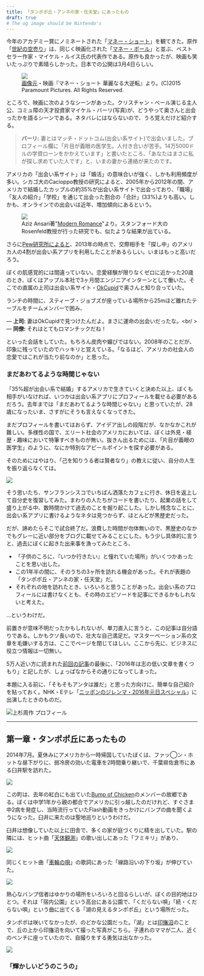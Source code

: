 ```yaml
---
title: 「タンポポ丘・アンネの家・任天堂」にあったもの
draft: true
# The og image should be Nintendo's
---
```


今年のアカデミー賞にノミネートされた「[マネー・ショート](http://www.moneyshort.jp/)」を観てきた。原作「[世紀の空売り](http://www.amazon.co.jp/世紀の空売り　世界経済の破綻に賭けた男たち-文春文庫-マイケル・ルイス-ebook/dp/B019F9BL0E?tag=chibicode-22)」は、同じく映画化された「[マネー・ボール](http://www.amazon.co.jp/ebook/dp/B00CPW2Z9U?tag=chibicode-22)」と並ぶ、ベストセラー作家・マイケル・ルイス氏の代表作である。原作も良かったが、映画も笑いたっぷりで素晴らしかった。日本での公開は3月4日らしい。

<figure>
  <img src="/assets/images/tanpopo-anne-nintendo/the-big-short.jpg" />
<figcaption><a href="http://top.tsite.jp/entertainment/cinema/i/27218466/index">画像元</a>・映画『マネー・ショート 華麗なる大逆転』より。(C)2015 Paramount Pictures. All Rights Reserved.</figcaption>
</figure>

ところで、映画に次のようなシーンがあった。クリスチャン・ベール演じる主人公、コミュ障の天才投資家マイケル・バーリ(写真)が、どうやって奥さんと出会ったかを語るシーンである。ネタバレにはならないので、うろ覚えだけど紹介する。

> **バーリ:** 妻とはマッチ・ドットコム(出会い系サイト)で出会いました。プロフィール欄に「片目が義眼の医学生。人付き合いが苦手。14万5000ドルの学資ローンをかかえています」と書いたところ、「あなたはまさに私が探し求めていた人です」と、いまの妻から連絡が来たのです。

アメリカの「出会い系サイト」は「婚活」の意味合いが強く、しかも利用頻度が多い。シカゴ大のCacioppo教授の研究によると、2005年から2012年の間、アメリカで結婚したカップルの約35%が出会い系サイトで出会っており、「職場」「友人の紹介」「学校」を通じて出会った割合の「合計」(33%)よりも高い。しかも、オンラインでの出会いは近年、増加傾向にあるという。

<figure>
  <img src="/assets/images/tanpopo-anne-nintendo/how-americans-meet.png" />
<figcaption>Aziz Ansari著"<a href="http://www.amazon.co.jp/Modern-Romance-Aziz-Ansari-ebook/dp/B00OZ0TMYG?tag=chibicode-22">Modern Romance</a>"より。スタンフォード大のRosenfeld教授が行った研究でも、似たような結果が出ている。</figcaption>
</figure>

さらに[Pew研究所によると](http://www.pewinternet.org/2013/10/21/online-dating-relationships/)、2013年の時点で、交際相手を「探し中」のアメリカ人の4割が出会い系アプリを利用したことがあるらしい。いまはもっと高いだろう。

ぼくの肌感覚的には間違っていない。恋愛経験が限りなくゼロに近かった20歳のとき、ぼくはアップル本社で3ヶ月間エンジニアインターンとして働いた。そこでの直属の上司は出会い系サイト・[OkCupid](https://www.okcupid.com/)で奥さんと知り合っていた。

ランチの時間に、スティーブ・ジョブズが座っている場所から25mほど離れたテーブルをチームメンバーで囲み、

— **上司:** 妻はOkCupidで見つけたんだよ。まさに運命の出会いだったな。<br/ >
— **同僚:** それはとてもロマンチックだね！

といった会話をしていた。もちろん皮肉や媚びではない。2008年のことだが、印象に残っていたのでハッキリと覚えている。「なるほど、アメリカの社会人の恋愛ではこれが当たり前なのか」と思った。

### まだあわてるような時間じゃない

「35%超が出会い系で結婚」するアメリカで生きていくと決めた以上、ぼくも相手がいなければ、いつかは出会い系アプリにプロフィールを載せる必要があるだろう。去年までは「まだあわてるような時間じゃない」と思っていたが、28歳になったいま、さすがにそうも言えなくなってきた。

まだプロフィールを書いてはおらず、アイデア出しの段階だが、なかなかこれが難しい。多様性の国で、エリート社会のアメリカにおいては、ぼくは外見・経歴・趣味において特筆すべきものが無い。抜きん出るためには、「片目が義眼の医学生」のように、なにか特別なアピールポイントを探す必要がある。

そのためにはやはり、「己を知りうる者は賢者なり」の教えに従い、自分の人生を振り返らなくては。

![](/assets/images/tanpopo-anne-nintendo/sf-cafe.jpg)

そう思いたち、サンフランシスコでいちばん洒落たカフェに行き、休日を返上して自分史を復習してみた。まわりの人たちがコードを書いたり、起業の話をして盛り上がる中、数時間かけて過去のことを掘り起こした。しかし残念なことに、出会い系アプリに書けるようなネタは見つからず、ほとんどが黒歴史だった。

だが、諦めたらそこで試合終了だ。浪費した時間が勿体無いので、黒歴史のなかでもグレーに近い部分をブログに載せてみることにした。もう少し具体的に言うと、過去にぼくに起きた出来事を漁ってみたところ、

- 「子供のころに、『いつか行きたい』と憧れていた場所」がいくつかあったことを思い出した。
- この1年半の間に、そのうちの3ヶ所を訪れる機会があった。それが表題の「タンポポ丘・アンネの家・任天堂」だ。
- それぞれの地を訪れたとき、いろいろと思うことがあった。出会い系のプロフィールには書けなくとも、その時のエピソードを記事にできるかもしれないと考えた。

…というわけだ。

前置きが意味不明だったかもしれないが、単刀直入に言うと、この記事は自分語りである。しかもクソ長いので、壮大な自己満足だ。マスターベーション系の文章を毛嫌いする方は、ここでページを閉じてほしい。ここから先に、ビジネスに役立つ情報は一切無い。

5万人近い方に読まれた[前回の記事](http://chibicode.com/nhk-dilemma/)の最後に、「2016年は志の低い文章を書くつもり」と記したが、しょっぱなからその通りになってしまった。

本題に入る前に、「そもそもアンタは誰だ」と思った方向けに、簡単な自己紹介を貼っておく。NHK・Eテレ「[ニッポンのジレンマ・2016年元日スペシャル](http://chibicode.com/nhk-dilemma/)」に出演したときのものだ。

![上杉周作 プロフィール](/assets/images/tanpopo-anne-nintendo/dilemma.jpg)


---

## 第一章・タンポポ丘にあったもの

2014年7月。夏休みにアメリカから一時帰国していたぼくは、ファッ◯ン・ホットな昼下がりに、弱冷房の効いた電車を2時間乗り継いで、千葉県佐倉市にある臼井駅を訪れた。

![](/assets/images/tanpopo-anne-nintendo/usui.jpg)

この町は、去年の紅白にも出ていた[Bump of Chicken](http://www.bumpofchicken.com/)のメンバーの故郷である。ぼくは中学1年から親の都合でアメリカに引っ越したのだけれど、すぐさま中2病を発症し、当時流行っていたFlash動画をきっかけにバンプの曲を聞くようになった。臼井に来たのは聖地巡りというわけだ。

臼井は想像していた以上に田舎で、多くの家が庭づくりに精を出していた。駅の隣には、ヒット曲「[天体観測](https://www.youtube.com/watch?v=j7CDb610Bg0)」の歌い出しにあった「フミキリ」があり、

![](/assets/images/tanpopo-anne-nintendo/usui2.jpg)

同じくヒット曲「[車輪の唄](https://www.youtube.com/watch?v=x9S9oygUEW0)」の歌詞にあった「線路沿いの下り坂」が伸びていた。

![](/assets/images/tanpopo-anne-nintendo/usui3.jpg)

熱心なバンプ信者はゆかりの場所をいろいろと回るらしいが、ぼくの目的地はひとつ。それは「宿内公園」という高台にある公園で、「くだらない唄」「続・くだらない唄」という曲に出てくる「湖の見えるタンポポ丘」という場所だった。

タンポポは咲いてなかったが、のどかな公園だった。「湖」とは[印旛沼](https://ja.wikipedia.org/wiki/%E5%8D%B0%E6%97%9B%E6%B2%BC)のことで、丘の上から印旛沼を向いて撮った写真がこちら。子連れのママが二人、近くのベンチに座っていたので、自撮りをする勇気は出なかった。

![](/assets/images/tanpopo-anne-nintendo/tanpopo.jpg)

### 「輝かしいどうのこうの」

